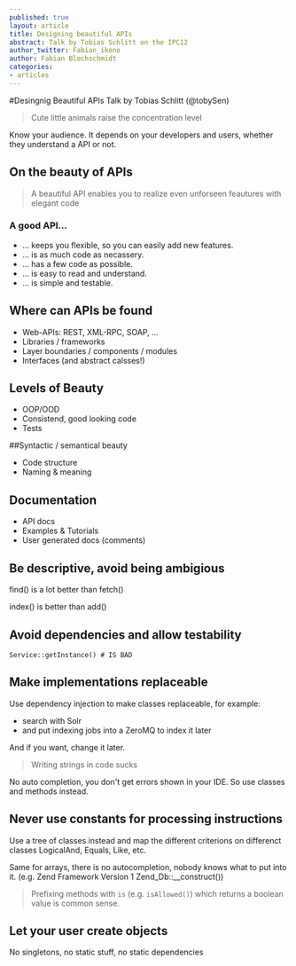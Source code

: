 ```yaml
---
published: true
layout: article
title: Designing beautiful APIs
abstract: Talk by Tobias Schlitt on the IPC12
author_twitter: Fabian_ikono
author: Fabian Blechschmidt
categories:
- articles
---
```


#Desingnig Beautiful APIs
Talk by Tobias Schlitt (@tobySen)

> Cute little animals raise the concentration level

Know your audience. It depends on your developers and users, whether they understand a API or not.

## On the beauty of APIs

> A beautiful API enables you to realize even unforseen feautures with elegant code

### A good API...

* ... keeps you flexible, so you can easily add new features.
* ... is as much code as necassery.
* ... has a few code as possible.
* ... is easy to read and understand.
* ... is simple and testable.

## Where can APIs be found

* Web-APIs: REST, XML-RPC, SOAP, ...
* Libraries / frameworks
* Layer boundaries / components / modules
* Interfaces (and abstract calsses!)

## Levels of Beauty

* OOP/OOD
* Consistend, good looking code
* Tests

##Syntactic / semantical beauty

* Code structure
* Naming & meaning

## Documentation
* API docs
* Examples & Tutorials
* User generated docs (comments)

## Be descriptive, avoid being ambigious

find() is a lot better than fetch()

index() is better than add()

## Avoid dependencies and allow testability

    Service::getInstance() # IS BAD
    
## Make implementations replaceable

Use dependency injection to make classes replaceable, for example:

* search with Solr
* and put indexing jobs into a ZeroMQ to index it later

And if you want, change it later.   

> Writing strings in code sucks

No auto completion, you don't get errors shown in your IDE. So use classes and methods instead.

## Never use constants for processing instructions

Use a tree of classes instead and map the different criterions on differenct classes LogicalAnd, Equals, Like, etc.

Same for arrays, there is no autocompletion, nobody knows what to put into it. (e.g. Zend Framework Version 1 Zend_Db::__construct())

> Prefixing methods with `is` (e.g. `isAllowed()`) which returns a boolean value is common sense.

## Let your user create objects

No singletons, no static stuff, no static dependencies







